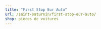 ```yaml
---
title: "First Stop Eur Auto"
url: /saint-saturnin/first-stop-eur-auto/
shop: pièces de voitures
---
```

